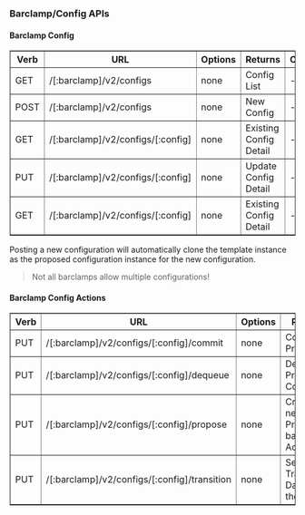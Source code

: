 ### Barclamp/Config APIs

#### Barclamp Config

<table border=1>
  <tr><th> Verb </th><th> URL                      </th><th> Options </th><th> Returns </th><th> Comments </th></tr>
  <tr><td> GET  </td><td> /[:barclamp]/v2/configs  </td><td> none   </td><td> Config List </td><td> - </td></tr> 
  <tr><td> POST </td><td> /[:barclamp]/v2/configs  </td><td> none   </td><td> New Config </td><td> - </td></tr> 
  <tr><td> GET  </td><td> /[:barclamp]/v2/configs/[:config]  </td><td> none   </td><td> Existing Config Detail </td><td> - </td></tr> 
  <tr><td> PUT  </td><td> /[:barclamp]/v2/configs/[:config]  </td><td> none   </td><td> Update Config Detail </td><td> - </td></tr> 
  <tr><td> GET  </td><td> /[:barclamp]/v2/configs/[:config]  </td><td> none   </td><td> Existing Config Detail </td><td> - </td></tr> 
</table>

Posting a new configuration will automatically clone the template instance as the proposed configuration instance for the new configuration.

> Not all barclamps allow multiple configurations!

#### Barclamp Config Actions

<table border=1>
  <tr><th> Verb </th><th> URL                      </th><th> Options </th><th> Returns </th><th> Comments </th></tr>
  <tr><td> PUT  </td><td> /[:barclamp]/v2/configs/[:config]/commit  </td><td> none   </td><td> Commit Proposed </td><td> - </td></tr> 
  <tr><td> PUT  </td><td> /[:barclamp]/v2/configs/[:config]/dequeue </td><td> none   </td><td> Dequeue Proposed Config </td><td> - </td></tr> 
  <tr><td> PUT  </td><td> /[:barclamp]/v2/configs/[:config]/propose </td><td> none   </td><td> Create an new Proposal based on Active</td><td> - </td></tr> 
  <tr><td> PUT  </td><td> /[:barclamp]/v2/configs/[:config]/transition </td><td> none   </td><td> Send Transistion Data into the system</td><td> - </td></tr> 
</table>


